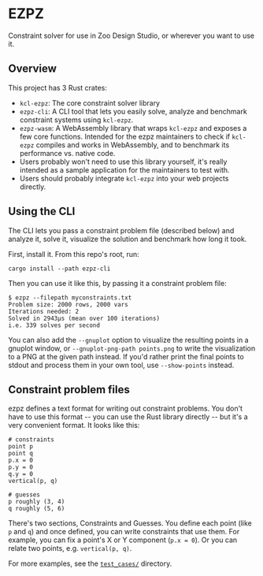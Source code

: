 # EZPZ

Constraint solver for use in Zoo Design Studio, or wherever you want to use it.

## Overview

This project has 3 Rust crates:

 - `kcl-ezpz`: The core constraint solver library
 - `ezpz-cli`: A CLI tool that lets you easily solve, analyze and benchmark constraint systems using `kcl-ezpz`.
 - `ezpz-wasm`: A WebAssembly library that wraps `kcl-ezpz` and exposes a few core functions. Intended for the ezpz maintainers to check if `kcl-ezpz` compiles and works in WebAssembly, and to benchmark its performance vs. native code.
  - Users probably won't need to use this library yourself, it's really intended as a sample application for the maintainers to test with.
  - Users should probably integrate `kcl-ezpz` into your web projects directly.

## Using the CLI

The CLI lets you pass a constraint problem file (described below) and analyze it, solve it, visualize the solution and benchmark how long it took.

First, install it. From this repo's root, run:

```
cargo install --path ezpz-cli
```

Then you can use it like this, by passing it a constraint problem file:

```
$ ezpz --filepath myconstraints.txt
Problem size: 2000 rows, 2000 vars
Iterations needed: 2
Solved in 2943μs (mean over 100 iterations)
i.e. 339 solves per second
```

You can also add the `--gnuplot` option to visualize the resulting points in a gnuplot window, or `--gnuplot-png-path points.png` to write the visualization to a PNG at the given path instead. If you'd rather print the final points to stdout and process them in your own tool, use `--show-points` instead.


## Constraint problem files

ezpz defines a text format for writing out constraint problems. You don't have to use this format -- you can use the Rust library directly -- but it's a very convenient format. It looks like this:

```
# constraints
point p
point q
p.x = 0
p.y = 0
q.y = 0
vertical(p, q)

# guesses
p roughly (3, 4)
q roughly (5, 6)
```

There's two sections, Constraints and Guesses. You define each point (like `p` and `q`) and once defined, you can write constraints that use them. For example, you can fix a point's X or Y component (`p.x = 0`). Or you can relate two points, e.g. `vertical(p, q)`.

For more examples, see the [`test_cases/`](https://github.com/KittyCAD/ezpz/tree/main/test_cases) directory.
